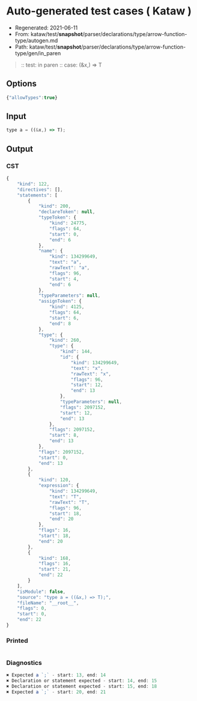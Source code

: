 # Auto-generated test cases ( Kataw )
- Regenerated: 2021-06-11
- From: kataw/test/__snapshot__/parser/declarations/type/arrow-function-type/autogen.md
- Path: kataw/test/__snapshot__/parser/declarations/type/arrow-function-type/gen/in_paren
> :: test: in paren
> :: case: (&x,) => T
## Options

`````js
{"allowTypes":true}
`````
## Input

`````js
type a = ((&x,) => T);
`````
## Output

### CST

```javascript
{
    "kind": 122,
    "directives": [],
    "statements": [
        {
            "kind": 200,
            "declareToken": null,
            "typeToken": {
                "kind": 24775,
                "flags": 64,
                "start": 0,
                "end": 6
            },
            "name": {
                "kind": 134299649,
                "text": "a",
                "rawText": "a",
                "flags": 96,
                "start": 4,
                "end": 6
            },
            "typeParameters": null,
            "assignToken": {
                "kind": 4125,
                "flags": 64,
                "start": 6,
                "end": 8
            },
            "type": {
                "kind": 260,
                "type": {
                    "kind": 144,
                    "id": {
                        "kind": 134299649,
                        "text": "x",
                        "rawText": "x",
                        "flags": 96,
                        "start": 12,
                        "end": 13
                    },
                    "typeParameters": null,
                    "flags": 2097152,
                    "start": 12,
                    "end": 13
                },
                "flags": 2097152,
                "start": 8,
                "end": 13
            },
            "flags": 2097152,
            "start": 0,
            "end": 13
        },
        {
            "kind": 120,
            "expression": {
                "kind": 134299649,
                "text": "T",
                "rawText": "T",
                "flags": 96,
                "start": 18,
                "end": 20
            },
            "flags": 16,
            "start": 18,
            "end": 20
        },
        {
            "kind": 168,
            "flags": 16,
            "start": 21,
            "end": 22
        }
    ],
    "isModule": false,
    "source": "type a = ((&x,) => T);",
    "fileName": "__root__",
    "flags": 0,
    "start": 0,
    "end": 22
}
```

### Printed

```javascript

```

### Diagnostics

```javascript
✖ Expected a `;` - start: 13, end: 14
✖ Declaration or statement expected - start: 14, end: 15
✖ Declaration or statement expected - start: 15, end: 18
✖ Expected a `;` - start: 20, end: 21

```

